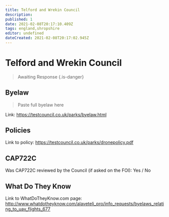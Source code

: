 ```yaml
---
title: Telford and Wrekin Council
description:
published: 1
date: 2021-02-08T20:17:10.409Z
tags: england,shropshire
editor: undefined
dateCreated: 2021-02-08T20:17:02.945Z
---
```


# Telford and Wrekin Council
>  Awaiting Response
> {.is-danger}

## Byelaw
> Paste full byelaw here

Link:
https://testcouncil.co.uk/parks/byelaw.html

## Policies
Link to policy:
https://testcouncil.co.uk/parks/dronepolicy.pdf

## CAP722C

Was CAP722C reviewed by the Council (if asked on the FOI): Yes / No

## What Do They Know

Link to WhatDoTheyKnow.com page:
http://www.whatdotheyknow.com/alaveteli_pro/info_requests/byelaws_relating_to_uav_flights_677


